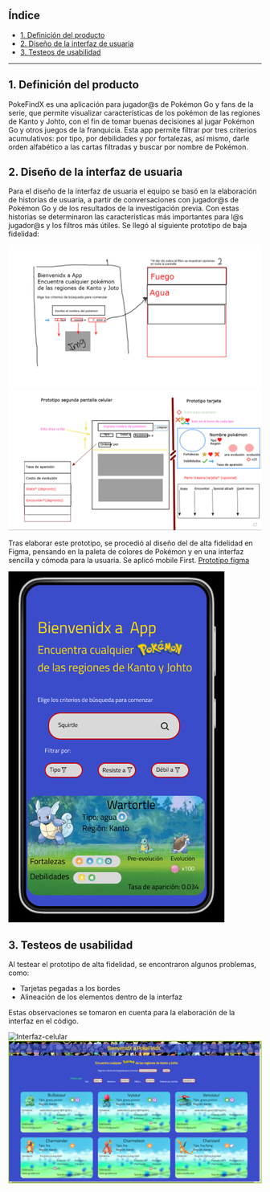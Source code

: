 
## Índice

* [1. Definición del producto](#1-Definición-del-producto)
* [2. Diseño de la interfaz de usuaria](#2-Diseño-de-la-interfaz-de-usuaria)
* [3. Testeos de usabilidad](#3-Testeos-de-usabilidad)

***

## 1. Definición del producto

PokeFindX es una aplicación para jugador@s de Pokémon Go y fans de la serie, que permite visualizar características de los pokémon de las regiones de Kanto y Johto, con el fin
de tomar buenas decisiones al jugar Pokémon Go y otros juegos de la franquicia. Esta app permite filtrar por tres criterios acumulativos: por tipo, por debilidades y por fortalezas, así mismo, darle orden alfabético a las cartas filtradas y buscar por nombre de Pokémon.

## 2. Diseño de la interfaz de usuaria

Para el diseño de la interfaz de usuaria el equipo se basó en la elaboración de historias de usuaria, a partir de conversaciones con jugador@s de Pokémon Go y de los resultados de la investigación previa. Con estas historias se determinaron las características más importantes para l@s jugador@s y los filtros más útiles. Se llegó al siguiente prototipo de baja fidelidad:

![Prot 1](https://github.com/PenLogos/DEV011-data-lovers/blob/main/Prototipo%20de%20baja%20fidelidad%20pantalla%201%20y%20pantalla%20de%20opciones%20de%20filtro.png)
![Prot 2](https://github.com/PenLogos/DEV011-data-lovers/blob/main/Prototipo%20(bf)%20segunda%20pantalla.png)

Tras elaborar este prototipo, se procedió al diseño del de alta fidelidad en Figma, pensando en la paleta de colores de Pokémon y en una interfaz sencilla y cómoda para la usuaria. Se aplicó mobile First. [Prototipo figma](https://www.figma.com/proto/g2wBlwyuuT77O7nmwL8O1r/Prototipo-de-alta-fidelidad?type=design&node-id=3-2&t=xNE7sVgTScXBJgoy-0&scaling=scale-down&page-id=0%3A1&starting-point-node-id=3%3A2)

![Prot-HF-imagen](https://github.com/PenLogos/DEV011-data-lovers/blob/main/Prot.%20alta.png)

## 3. Testeos de usabilidad

Al testear el prototipo de alta fidelidad, se encontraron algunos problemas, como:

- Tarjetas pegadas a los bordes
- Alineación de los elementos dentro de la interfaz

Estas observaciones se tomaron en cuenta para la elaboración de la interfaz en el código.

![Interfaz-celular](https://github.com/PenLogos/DEV011-data-lovers/commit/fd7cc84796ea9c248fb0b3febdd0bf9afad74a05)
![Interfaz-pc](https://github.com/PenLogos/DEV011-data-lovers/blob/main/Interfaz%20computador.png)